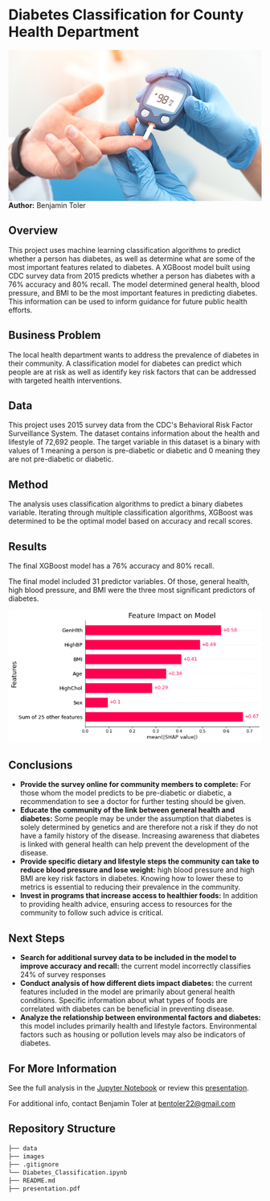 #  Diabetes Classification for County Health Department
<img src="./images/diabetes.jpeg" alt="Drawing" style="width: 900px;height:300px;float: left;"/>

**Author:** Benjamin Toler

## Overview
This project uses machine learning classification algorithms to predict whether a person has diabetes, as well as determine what are some of the most important features related to diabetes. A XGBoost model built using CDC survey data from 2015 predicts whether a person has diabetes with a 76% accuracy and 80% recall. The model determined general health, blood pressure, and BMI to be the most important features in predicting diabetes. This information can be used to inform guidance for future public health efforts.

## Business Problem
The local health department wants to address the prevalence of diabetes in their community. A classification model for diabetes can predict which people are at risk as well as identify key risk factors that can be addressed with targeted health interventions.

## Data
This project uses 2015 survey data from the CDC's Behavioral Risk Factor Surveillance System. The dataset contains information about the health and lifestyle of 72,692 people. The target variable in this dataset is a binary with values of 1 meaning a person is pre-diabetic or diabetic and 0 meaning they are not pre-diabetic or diabetic.

## Method
The analysis uses classification algorithms to predict a binary diabetes variable. Iterating through multiple classification algorithms, XGBoost was determined to be the optimal model based on accuracy and recall scores.

## Results
The final XGBoost model has a 76% accuracy and 80% recall.

The final model included 31 predictor variables. Of those, general health, high blood pressure, and BMI were the three most significant predictors of diabetes.

![feature_importance](./images/feature_importance.png)

## Conclusions
- **Provide the survey online for community members to complete:** For those whom the model predicts to be pre-diabetic or diabetic, a recommendation to see a doctor for further testing should be given.
- **Educate the community of the link between general health and diabetes:** Some people may be under the assumption that diabetes is solely determined by genetics and are therefore not a risk if they do not have a family history of the disease. Increasing awareness that diabetes is linked with general health can help prevent the development of the disease.
- **Provide specific dietary and lifestyle steps the community can take to reduce blood pressure and lose weight:** high blood pressure and high BMI are key risk factors in diabetes. Knowing how to lower these to metrics is essential to reducing their prevalence in the community.
- **Invest in programs that increase access to healthier foods:** In addition to providing health advice, ensuring access to resources for the community to follow such advice is critical.

## Next Steps
- **Search for additional survey data to be included in the model to improve accuracy and recall:** the current model incorrectly classifies 24% of survey responses
- **Conduct analysis of how different diets impact diabetes:** the current features included in the model are primarily about general health conditions. Specific information about what types of foods are correlated with diabetes can be beneficial in preventing disease.
- **Analyze the relationship between environmental factors and diabetes:** this model includes primarily health and lifestyle factors. Environmental factors such as housing or pollution levels may also be indicators of diabetes.

## For More Information

See the full analysis in the [Jupyter Notebook](./Diabetes_Classification.ipynb) or review this [presentation](./presentation.pdf).

For additional info, contact Benjamin Toler at [bentoler22@gmail.com](mailto:alison.bentoler22@gmail.com)


## Repository Structure

```
├── data
├── images
├── .gitignore
└── Diabetes_Classification.ipynb
├── README.md
├── presentation.pdf
